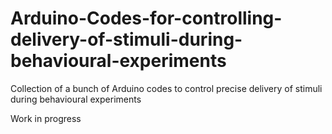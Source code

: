 # Arduino-Codes-for-controlling-delivery-of-stimuli-during-behavioural-experiments
Collection of a bunch of Arduino codes to control precise delivery of stimuli during behavioural experiments

Work in progress

